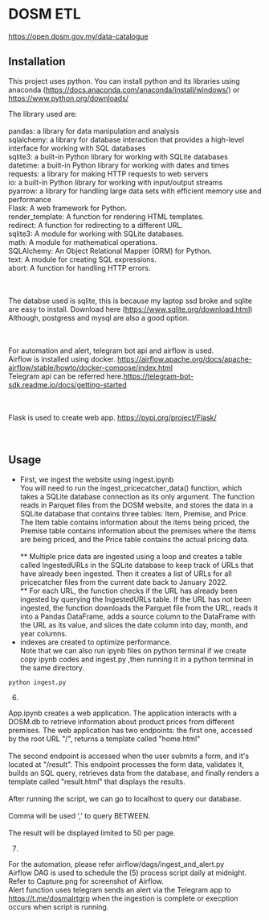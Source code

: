 # DOSM ETL
https://open.dosm.gov.my/data-catalogue


## Installation

This project uses python. You can install python and its libraries using anaconda (https://docs.anaconda.com/anaconda/install/windows/) or  https://www.python.org/downloads/ 

The library used are:<br/><br/>
pandas: a library for data manipulation and analysis<br/>
sqlalchemy: a library for database interaction that provides a high-level interface for working with SQL databases<br/>
sqlite3: a built-in Python library for working with SQLite databases<br/>
datetime: a built-in Python library for working with dates and times<br/>
requests: a library for making HTTP requests to web servers<br/>
io: a built-in Python library for working with input/output streams<br/>
pyarrow: a library for handling large data sets with efficient memory use and performance<br/>
Flask: A web framework for Python.<br/>
render_template: A function for rendering HTML templates.<br/>
redirect: A function for redirecting to a different URL.<br/>
sqlite3: A module for working with SQLite databases.<br/>
math: A module for mathematical operations.<br/>
SQLAlchemy: An Object Relational Mapper (ORM) for Python.<br/>
text: A module for creating SQL expressions.<br/>
abort: A function for handling HTTP errors.<br/><br/><br/>
 
The databse used is sqlite, this is because my laptop ssd broke and sqlite are easy to install. Download here (https://www.sqlite.org/download.html)
Although, postgress and mysql are also a good option.<br/><br/><br/>
 
For automation and alert, telegram bot api and airflow is used. <br/>
Airflow is installed using docker. https://airflow.apache.org/docs/apache-airflow/stable/howto/docker-compose/index.html<br/>
Telegram api can be referred here.https://telegram-bot-sdk.readme.io/docs/getting-started<br/><br/><br/>
 
Flask is used to create web app.   https://pypi.org/project/Flask/<br/><br/><br/>


## Usage

* First, we ingest the website using ingest.ipynb<br/>
You will need to run the ingest_pricecatcher_data() function, which takes a SQLite database connection as its only argument. The function reads in Parquet files from the DOSM website, and stores the data in a SQLite database that contains three tables: Item, Premise, and Price. The Item table contains information about the items being priced, the Premise table contains information about the premises where the items are being priced, and the Price table contains the actual pricing data.<br/><br/>
  ** Multiple price data are ingested using a  loop and  creates a table called IngestedURLs in the SQLite database to keep track of URLs that have already been ingested. Then it creates a list of URLs for all pricecatcher files from the current date back to January 2022.<br/>
  ** For each URL, the function checks if the URL has already been ingested by querying the IngestedURLs table. If the URL has not been ingested, the function downloads     the Parquet file from the URL, reads it into a Pandas DataFrame, adds a source column to the DataFrame with the URL as its value, and slices the date column into       day, month, and year columns.<br/>
* indexes are created to optimize performance.<br/>
Note that we can also run ipynb files on python terminal if we create copy ipynb codes and ingest.py ,then running it in a python terminal in the same directory.<br/>
```python
python ingest.py
```
    
6.
App.ipynb creates a web application. The application interacts with a DOSM.db to retrieve information about product prices from different premises. The web   application has two endpoints: the first one, accessed by the root URL "/", returns a template called "home.html"<br/><br/>
The second endpoint is accessed when the user submits a form, and it's located at "/result". This endpoint processes the form data, validates it, builds an SQL query, retrieves data from the database, and finally renders a template called "result.html" that displays the results.<br/><br/>
After running the script, we can go to localhost to query our database.<br/><br/>
Comma will be used ',' to query BETWEEN.<br/><br/>
The result will be displayed limited to 50 per page.<br/>

7.
For the automation, please refer airflow/dags/ingest_and_alert.py<br/>
Airflow DAG is used to schedule the (5) process script daily at midnight.<br/>
Refer to Capture.png for screenshot of Airflow.<br/>
Alert function uses telegram sends an alert via the Telegram app to https://t.me/dosmalrtgrp when the ingestion is complete or execption occurs when script is running.




 
   


   

